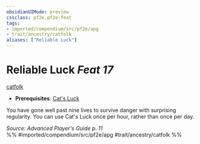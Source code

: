 ```yaml
---
obsidianUIMode: preview
cssclass: pf2e,pf2e-feat
tags:
- imported/compendium/src/pf2e/apg
- trait/ancestry/catfolk
aliases: ["Reliable Luck"]
---
```

# Reliable Luck  *Feat 17*  
[catfolk](catfolk-b1.md)  

- **Prerequisites**: [Cat's Luck](cats-luck-apg.md)

You have gone well past nine lives to survive danger with surprising regularity. You can use Cat's Luck once per hour, rather than once per day.

*Source: Advanced Player's Guide p. 11*  
%% #imported/compendium/src/pf2e/apg #trait/ancestry/catfolk %%